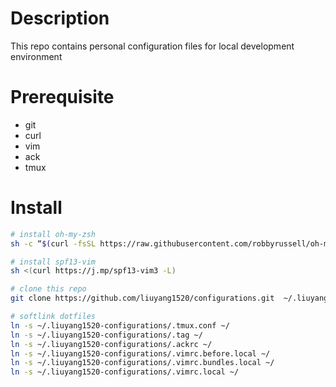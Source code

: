# Description
This repo contains personal configuration files for local development environment

# Prerequisite
- git
- curl
- vim
- ack
- tmux

# Install
```bash
# install oh-my-zsh
sh -c “$(curl -fsSL https://raw.githubusercontent.com/robbyrussell/oh-my-zsh/master/tools/install.sh)”

# install spf13-vim
sh <(curl https://j.mp/spf13-vim3 -L)

# clone this repo
git clone https://github.com/liuyang1520/configurations.git  ~/.liuyang1520-configurations

# softlink dotfiles
ln -s ~/.liuyang1520-configurations/.tmux.conf ~/
ln -s ~/.liuyang1520-configurations/.tag ~/
ln -s ~/.liuyang1520-configurations/.ackrc ~/
ln -s ~/.liuyang1520-configurations/.vimrc.before.local ~/
ln -s ~/.liuyang1520-configurations/.vimrc.bundles.local ~/
ln -s ~/.liuyang1520-configurations/.vimrc.local ~/
```
